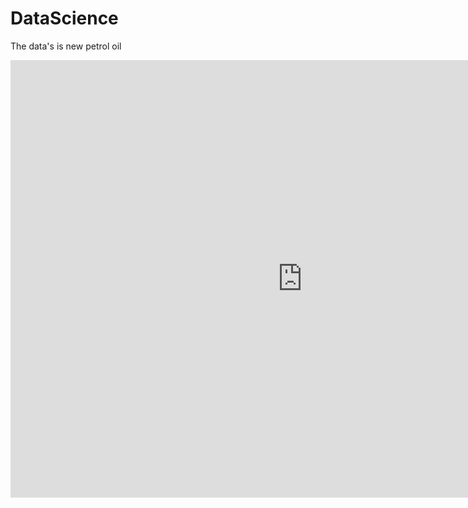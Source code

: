 # DataScience
The data's is new petrol oil


<!DOCTYPE HTML>
<html lang="pt-br">
<head>
  <meta charset="UTF-8">
    <title>Menu Dropdown Horizontal - Linha de Código</title>
     <!-- Aqui chamamos o nosso arquivo css externo -->
    <link rel="stylesheet" type="text/css"  href="css/estilo.css" />
    <!--[if lte IE 8]>
 <script src="http://html5shim.googlecode.com/svn/trunk/html5.js"></script>
 <![endif]-->   
</head>
<body>
<iframe width="933" height="700" src="https://app.powerbi.com/view?r=eyJrIjoiMjEwNjU0OTItZDUxYi00MTM5LWI2YjgtMDg5MDA3Yjk5NDhkIiwidCI6ImUwZTcxZTFkLTRjMDYtNDUwZC05OGFmLWU2ZTNmZjQ3NDcyYyJ9" frameborder="0" allowFullScreen="true"></iframe>
</body>
</html>


